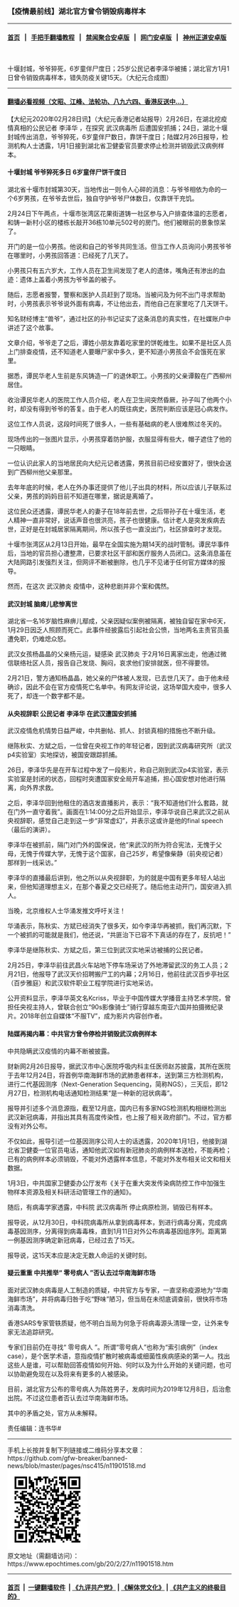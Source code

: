 ### 【疫情最前线】湖北官方曾令销毁病毒样本
------------------------

#### [首页](https://github.com/gfw-breaker/banned-news/blob/master/README.md) &nbsp;&nbsp;|&nbsp;&nbsp; [手把手翻墙教程](https://github.com/gfw-breaker/guides/wiki) &nbsp;&nbsp;|&nbsp;&nbsp; [禁闻聚合安卓版](https://github.com/gfw-breaker/bn-android) &nbsp;&nbsp;|&nbsp;&nbsp; [网门安卓版](https://github.com/oGate2/oGate) &nbsp;&nbsp;|&nbsp;&nbsp; [神州正道安卓版](https://github.com/SzzdOgate/update) 



<div><img alt="" class="aligncenter wp-post-image" src="https://i.epochtimes.com/assets/uploads/2020/02/c72d053fd235f4878fb40586f619675d-600x400.jpg"/>
<div class="red16 caption">
 <p>
  十堰封城，爷爷猝死，6岁童伴尸度日；25岁公民记者李泽华被捕；湖北官方1月1日曾令销毁病毒样本，错失防疫关键15天。（大纪元合成图）
 </p>
</div>
</div><hr/>

#### [翻墙必看视频（文昭、江峰、法轮功、八九六四、香港反送中...）](https://github.com/gfw-breaker/banned-news/blob/master/pages/link3.md)

<div><p>
 【大纪元2020年02月28日讯】（大纪元香港记者站报导）2月26日，在湖北挖疫情真相的公民记者
 <ok href="https://www.epochtimes.com/gb/tag/%E6%9D%8E%E6%B3%BD%E5%8D%8E.html">
  李泽华
 </ok>
 ，在探究
 <ok href="https://www.epochtimes.com/gb/tag/%E6%AD%A6%E6%B1%89%E7%97%85%E6%AF%92%E6%89%80.html">
  武汉病毒所
 </ok>
 后遭国安抓捕；24日，湖北十堰封城传出消息，爷爷猝死，6岁童伴尸数日，靠饼干度日；陆媒2月26日报导，检测机构人士透露，1月1日接到湖北省卫健委官员要求停止检测并销毁武汉病例样本。
</p>
<p>
</p>
<h4>
 十堰封城 爷爷猝死多日 6岁童伴尸饼干度日
</h4>
<p>
 湖北省十堰市封城第30天，当地传出一则令人心碎的消息：与爷爷相依为命的一个6岁男孩，在爷爷去世后，独自守护爷爷尸体数日，仅靠饼干充饥。
</p>
<p>
 2月24日下午两点，十堰市张湾区花果街道铸一社区参与入户排查体温的志愿者，和铸一新村小区的楼栋长敲开36栋10单元502号的房门。他们被眼前的景象惊呆了。
</p>
<p>
 开门的是一位小男孩。他说和自己的爷爷共同生活。但当工作人员询问小男孩爷爷在哪里时，小男孩回答道：已经死了几天了。
</p>
<p>
 小男孩只有五六岁大，工作人员在卫生间发现了老人的遗体，嘴角还有渗出的血迹：遗体上盖着小男孩为爷爷盖的被子。
</p>
<p>
 随后，志愿者报警，警察和医护人员赶到了现场。当被问及为何不出门寻求帮助时，小男孩表示爷爷说外面有病毒，不让他出去，而他自己在家里吃了几天饼干。
</p>
<p>
 知名财经博主“兽爷”，通过社区的孙书记证实了这条消息的真实性，在社媒账户中讲述了这个故事。
</p>
<p>
 文章介绍，爷爷走了之后，谭姓小朋友靠着吃家里的饼乾维生。如果不是社区人员上门排查疫情，还不知道老人要曝尸家中多久，更不知道小男孩会不会饿死在家里。
</p>
<p>
 据悉，谭民华老人生前是东风铸造一厂的退休职工。小男孩的父亲谭毅在广西柳州居住。
</p>
<p>
 收治谭民华老人的医院工作人员介绍，老人在卫生间突然昏厥，孙子叫了他两个小时，却没有得到爷爷的答复。由于老人的既往病史，医院判断应该是冠心病发作。
</p>
<p>
 这位工作人员说，这段时间死了很多人，一些有基础病的老人很难熬过冬天的。
</p>
<p>
 现场传出的一张图片显示，小男孩穿着防护服，衣服显得有些大，帽子遮住了他的一只眼睛。
</p>
<p>
 一位认识此家人的当地居民向大纪元记者透露，男孩目前已经安置好了，很快会送到广西柳州他父亲那里。
</p>
<p>
 去年年底的时候，老人在外办事还提供了他儿子出具的材料，所以应该儿子联系过父亲，男孩的妈妈目前不知道在哪里，据说是离婚了。
</p>
<p>
 这位民众还透露，谭民华老人的妻子在18年前去世，之后带孙子在十堰生活，老人精神一直非常好，说话声音也很洪亮，孩子也很健康。估计老人是突发疾病去世，正好是在封城居家隔离期间，所以孩子也一直没出门，社区排查时才发现。
</p>
<p>
 十堰市张湾区从2月13日开始，最早在全国实施为期14天的战时管制。谭民华事件后，当地的官员担心遭整肃，已要求社区干部和医疗服务人员闭口。这条消息虽在大陆网路引发强烈关注，但网评不断被删除，也几乎不见诸于任何官方媒体的报导。
</p>
<p>
 然而，在这次
 <ok href="https://www.epochtimes.com/gb/tag/%E6%AD%A6%E6%B1%89%E8%82%BA%E7%82%8E.html">
  武汉肺炎
 </ok>
 疫情中，这种悲剧并非个案和偶然。
</p>
<h4>
 武汉封城 脑瘫儿悲惨离世
</h4>
<p>
 湖北省一名16岁脑性麻痹儿鄢成，父亲因疑似案例被隔离，被独自留在家中6天，1月29日因乏人照顾而死亡。此事件经披露后引起社会公愤，当地两名主责官员虽遭免职，仍难熄众怒。
</p>
<p>
 武汉女孩杨晶晶的父亲杨元运，疑感染
 <ok href="https://www.epochtimes.com/gb/tag/%E6%AD%A6%E6%B1%89%E8%82%BA%E7%82%8E.html">
  武汉肺炎
 </ok>
 于2月16日离家出走，他通过微信联络社区人员，报告自己发烧、胸闷，哀求他们安排就医，但不得要领。
</p>
<p>
 2月21日，警方通知杨晶晶，她父亲的尸体被人发现，已去世几天了。由于他未经确诊，因此不会在官方疫情死亡名单中。有网友评论说，这场举国大疫中，很多人死了，却连一个数字都不是。
</p>
<h4>
 从央视辞职 公民记者
 <ok href="https://www.epochtimes.com/gb/tag/%E6%9D%8E%E6%B3%BD%E5%8D%8E.html">
  李泽华
 </ok>
 在武汉遭国安抓捕
</h4>
<p>
 武汉疫情危机情势日益严峻，中共删帖、抓人、封锁真相的措施也不断升级。
</p>
<p>
 继陈秋实、方斌之后，一位曾在央视工作的年轻记者，因到武汉病毒研究所（武汉p4实验室）实地探访，被国安跟踪抓捕。
</p>
<p>
 26日，李泽华先是在开车过程中发了一段影片，称自己刚到武汉p4实验室，表示实验室是封闭的状态，回程时突遭国家安全局开车追捕，担心国安想对他进行隔离，向外界求救。
</p>
<p>
</p>
<p>
 之后，李泽华回到他租住的酒店发直播影片，表示：“我不知道他们什么套路，就在门外一直守着我”。画面在1:14:00分之后开始显示，李泽华说自己来武汉之前从央视辞职，感觉自己走到这一步“非常虚幻”，并表示这或许是他的final speech（最后的演讲）。
</p>
<p>
 李泽华在被抓前，隔门对门外的国保说，他“来武汉的所为符合宪法，无愧于父母，无愧于传媒大学，无愧于这个国家，自己25岁，希望像柴静（前央视记者）那样到一线采访。”
</p>
<p>
 李泽华的直播最后讲到，他之所以从央视辞职，为的就是中国有更多年轻人站出来，但他知道理想主义，在那个春夏之交已经死了。随后他主动开门，国安进入抓人。
</p>
<p>
 当晚，北京维权人士华涌发推文呼吁关注！
</p>
<p>
 华涌表示，陈秋实、方斌已经消失了很多天，如今李泽华再被抓，我们再沉默，下一个被抓的可能就是我们，他还说，“共匪治下已容不下真话的存在了，反抗吧！”
</p>
<p>
 李泽华是继陈秋实、方斌之后，第三位到武汉实地采访被捕的公民记者。
</p>
<p>
 2月25日，李泽华前往武昌火车站地下停车场采访了外地滞留武汉的务工人员；2月21日，他报导了武汉天价招聘搬尸工的内幕；2月16日，他前往武汉百步亭社区（百步雅庭）和武汉软件职业工程学院进行实地采访。
</p>
<p>
 公开资料显示，李泽华英文名Kcriss，毕业于中国传媒大学播音主持艺术学院，曾担任央视主持人，曾联合创立“90s影像骑士”骑行穿越东南亚六国并拍摄微纪录片。2018年创立自媒体“不服TV”，成为影片内容创作者。
</p>
<h4>
 陆媒再揭内幕：中共官方曾令停检并销毁武汉病例样本
</h4>
<p>
 中共隐瞒武汉疫情的内幕不断被披露。
</p>
<p>
 财新网2月26日报导，据武汉市中心医院呼吸内科主任医师赵苏披露，其所在医院于去年12月24日，将首例华南海鲜市场的武肺患者样本，送到第三方检测机构，进行二代基因测序（Next-Generation Sequencing，简称NGS），三天后，即12月27日，检测机构电话通知检测结果“是一种新的冠状病毒”。
</p>
<p>
 报导并引述多个消息源指，截至12月底，国内已有多家NGS检测机构相继检测出武汉新冠病毒，并指出其具有高度传染性，也上报了相关政府部门。不过，官方都没有对外公布。
</p>
<p>
 不仅如此，报导引述一位基因测序公司人士的话透露，2020年1月1日，他接到湖北省卫健委一位官员电话，通知他武汉如有新冠肺炎的病例样本送检，不能再检；已有的病例样本必须销毁，不能对外透露样本信息，不能对外发布相关论文和相关数据。
</p>
<p>
 1月3日，中共国家卫健委办公厅发布《关于在重大突发传染病防控工作中加强生物样本资源及相关科研活动管理工作的通知》。
</p>
<p>
 随后，有病毒学家透露，中科院
 <ok href="https://www.epochtimes.com/gb/tag/%E6%AD%A6%E6%B1%89%E7%97%85%E6%AF%92%E6%89%80.html">
  武汉病毒所
 </ok>
 停止病原检测，销毁已有样本。
</p>
<p>
 报导说，从12月30日，中科院病毒所从拿到病毒样本，到进行病毒分离，完成病毒基因测序，分离得到病毒毒株，直到1月11日对外公布病毒基因组序列。距离第一例基因测序确定新冠病毒，已经过去了15天。
</p>
<p>
 报导说，这15天本应是决定无数人命运的关键时刻。
</p>
<h4>
 疑云重重 中共推举“
 <ok href="https://www.epochtimes.com/gb/tag/%E9%9B%B6%E5%8F%B7%E7%97%85%E4%BA%BA.html">
  零号病人
 </ok>
 ”否认去过华南海鲜市场
</h4>
<p>
 面对武汉肺炎病毒是人工制造的质疑，中共官方与专家，一直坚称疫源地为“华南海鲜市场”，并将病毒归咎于吃“野味”陋习，但当局在未彻底调查前，很快将市场消毒清洗。
</p>
<p>
 香港SARS专家管轶质疑，他不明白当局为何急于将病毒源头清理一空，让外来专家无法追踪研究。
</p>
<p>
 专家们目前仍在寻找“
 <ok href="https://www.epochtimes.com/gb/tag/%E9%9B%B6%E5%8F%B7%E7%97%85%E4%BA%BA.html">
  零号病人
 </ok>
 ”。所谓“零号病人”也称为“索引病例”（index case），是个医学术语，意指疫情扩散时被病毒或细菌性疾病感染的第一人。找出这些人是谁，可以帮助回答疫情如何开始、何时以及为什么开始的关键问题，也可以协助避免现在以及将来有更多的人被感染。
</p>
<p>
 目前，湖北官方公布的零号病人为陈姓男子，发病时间为2019年12月8日，后治愈出院。不过这位患者否认去过华南海鲜市场。
</p>
<p>
 其中的矛盾之处，官方从未解释。
</p>
<p>
 责任编辑：连书华#
</p>
</div>
<hr/>
手机上长按并复制下列链接或二维码分享本文章：<br/>
https://github.com/gfw-breaker/banned-news/blob/master/pages/nsc415/n11901518.md <br/>
<a href='https://github.com/gfw-breaker/banned-news/blob/master/pages/nsc415/n11901518.md'><img src='https://github.com/gfw-breaker/banned-news/blob/master/pages/nsc415/n11901518.md.png'/></a> <br/>
原文地址（需翻墙访问）：https://www.epochtimes.com/gb/20/2/27/n11901518.htm


------------------------
#### [首页](https://github.com/gfw-breaker/banned-news/blob/master/README.md) &nbsp;|&nbsp; [一键翻墙软件](https://github.com/gfw-breaker/nogfw/blob/master/README.md) &nbsp;| [《九评共产党》](https://github.com/gfw-breaker/9ping.md/blob/master/README.md#九评之一评共产党是什么) | [《解体党文化》](https://github.com/gfw-breaker/jtdwh.md/blob/master/README.md) | [《共产主义的终极目的》](https://github.com/gfw-breaker/gczydzjmd.md/blob/master/README.md)


<img src='http://gfw-breaker.win/banned-news/pages/nsc415/n11901518.md' width='0px' height='0px'/>